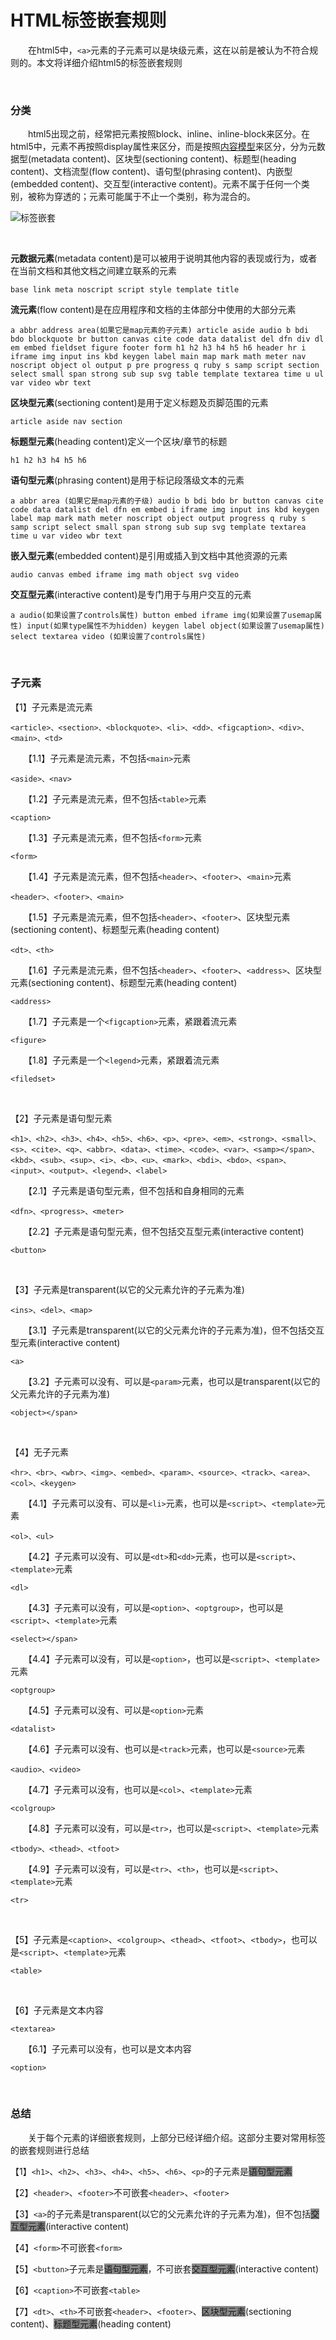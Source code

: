 # HTML标签嵌套规则

&emsp;&emsp;在html5中，`<a>`元素的子元素可以是块级元素，这在以前是被认为不符合规则的。本文将详细介绍html5的标签嵌套规则

&nbsp;

### 分类

&emsp;&emsp;html5出现之前，经常把元素按照block、inline、inline-block来区分。在html5中，元素不再按照display属性来区分，而是按照[内容模型](http://www.cnblogs.com/xiaohuochai/p/5046584.html)来区分，分为元数据型(metadata content)、区块型(sectioning content)、标题型(heading content)、文档流型(flow content)、语句型(phrasing content)、内嵌型(embedded content)、交互型(interactive content)。元素不属于任何一个类别，被称为穿透的；元素可能属于不止一个类别，称为混合的。

![标签嵌套](https://pic.xiaohuochai.site/blog/HTML_grammar_tagsNesting.png)

&nbsp;

**元数据元素**(metadata content)是可以被用于说明其他内容的表现或行为，或者在当前文档和其他文档之间建立联系的元素

```
base link meta noscript script style template title
```

**流元素**(flow content)是在应用程序和文档的主体部分中使用的大部分元素

```
a abbr address area(如果它是map元素的子元素) article aside audio b bdi bdo blockquote br button canvas cite code data datalist del dfn div dl em embed fieldset figure footer form h1 h2 h3 h4 h5 h6 header hr i iframe img input ins kbd keygen label main map mark math meter nav noscript object ol output p pre progress q ruby s samp script section select small span strong sub sup svg table template textarea time u ul var video wbr text
```

**区块型元素**(sectioning content)是用于定义标题及页脚范围的元素

```
article aside nav section
```

**标题型元素**(heading content)定义一个区块/章节的标题

```
h1 h2 h3 h4 h5 h6
```

**语句型元素**(phrasing content)是用于标记段落级文本的元素

```
a abbr area (如果它是map元素的子级) audio b bdi bdo br button canvas cite code data datalist del dfn em embed i iframe img input ins kbd keygen label map mark math meter noscript object output progress q ruby s samp script select small span strong sub sup svg template textarea time u var video wbr text
```

**嵌入型元素**(embedded content)是引用或插入到文档中其他资源的元素

```
audio canvas embed iframe img math object svg video
```

**交互型元素**(interactive content)是专门用于与用户交互的元素

```
a audio(如果设置了controls属性) button embed iframe img(如果设置了usemap属性) input(如果type属性不为hidden) keygen label object(如果设置了usemap属性) select textarea video (如果设置了controls属性)
```

&nbsp;

### 子元素

【1】子元素是流元素

```
<article>、<section>、<blockquote>、<li>、<dd>、<figcaption>、<div>、<main>、<td>
```

　　【1.1】子元素是流元素，不包括`<main>`元素

```
<aside>、<nav>
```

　　【1.2】子元素是流元素，但不包括`<table>`元素

```
<caption>
```

　　【1.3】子元素是流元素，但不包括`<form>`元素

```
<form>
```

　　【1.4】子元素是流元素，但不包括`<header>`、`<footer>`、`<main>`元素

```
<header>、<footer>、<main>
```

　　【1.5】子元素是流元素，但不包括`<header>`、`<footer>`、区块型元素(sectioning content)、标题型元素(heading content)

```
<dt>、<th>
```

　　【1.6】子元素是流元素，但不包括`<header>`、`<footer>`、`<address>`、区块型元素(sectioning content)、标题型元素(heading content)

```
<address>
```

　　【1.7】子元素是一个`<figcaption>`元素，紧跟着流元素

```
<figure>
```

　　【1.8】子元素是一个`<legend>`元素，紧跟着流元素

```
<filedset>
```

&nbsp;

【2】子元素是语句型元素

```
<h1>、<h2>、<h3>、<h4>、<h5>、<h6>、<p>、<pre>、<em>、<strong>、<small>、<s>、<cite>、<q>、<abbr>、<data>、<time>、<code>、<var>、<samp></span>、<kbd>、<sub>、<sup>、<i>、<b>、<u>、<mark>、<bdi>、<bdo>、<span>、<input>、<output>、<legend>、<label>
```

　　【2.1】子元素是语句型元素，但不包括和自身相同的元素

```
<dfn>、<progress>、<meter>
```

　　【2.2】子元素是语句型元素，但不包括交互型元素(interactive content)

```
<button>
```

&nbsp;

【3】子元素是transparent(以它的父元素允许的子元素为准)

```
<ins>、<del>、<map>
```

　　【3.1】子元素是transparent(以它的父元素允许的子元素为准)，但不包括交互型元素(interactive content)

```
<a>
```

　　【3.2】子元素可以没有、可以是`<param>`元素，也可以是transparent(以它的父元素允许的子元素为准)

```
<object></span>
```

&nbsp;

【4】无子元素

```
<hr>、<br>、<wbr>、<img>、<embed>、<param>、<source>、<track>、<area>、<col>、<keygen>
```

　　【4.1】子元素可以没有、可以是`<li>`元素，也可以是`<script>`、`<template>`元素

```
<ol>、<ul>
```

　　【4.2】子元素可以没有、可以是`<dt>`和`<dd>`元素，也可以是`<script>`、`<template>`元素

```
<dl>
```

　　【4.3】子元素可以没有，可以是`<option>`、`<optgroup>`，也可以是`<script>`、`<template>`元素

```
<select></span>
```

　　【4.4】子元素可以没有，可以是`<option>`，也可以是`<script>`、`<template>`元素

```
<optgroup>
```

　　【4.5】子元素可以没有、可以是`<option>`元素

```
<datalist>
```

　　【4.6】子元素可以没有、也可以是`<track>`元素，也可以是`<source>`元素

```
<audio>、<video>
```

　　【4.7】子元素可以没有，也可以是`<col>`、`<template>`元素

```
<colgroup>
```

　　【4.8】子元素可以没有，可以是`<tr>`，也可以是`<script>`、`<template>`元素

```
<tbody>、<thead>、<tfoot>
```

　　【4.9】子元素可以没有，可以是`<tr>`、`<th>`，也可以是`<script>`、`<template>`元素

```
<tr>
```

&nbsp;

【5】子元素是`<caption>`、`<colgroup>`、`<thead>`、`<tfoot>`、`<tbody>`，也可以是`<script>`、`<template>`元素

```
<table>
```

&nbsp;

【6】子元素是文本内容

```
<textarea>
```

　　【6.1】子元素可以没有，也可以是文本内容

```
<option>
```

&nbsp;

### 总结

&emsp;&emsp;关于每个元素的详细嵌套规则，上部分已经详细介绍。这部分主要对常用标签的嵌套规则进行总结


【1】`<h1>`、`<h2>`、`<h3>`、`<h4>`、`<h5>`、`<h6>`、`<p>`的子元素是<span style="background-color: #888888;" title="a abbr area (如果它是map元素的子级) audio b bdi bdo br button canvas cite code data datalist del dfn em embed i iframe img input ins kbd keygen label map mark math meter noscript object output progress q ruby s samp script select small span strong sub sup svg template textarea time u var video wbr text">语句型元素</span>

【2】`<header>`、`<footer>`不可嵌套`<header>`、`<footer>`

【3】`<a>`的子元素是transparent(以它的父元素允许的子元素为准)，但不包括<span style="background-color: #888888;" title="a audio(如果设置了controls属性) button embed iframe img(如果设置了usemap属性) input(如果type属性不为hidden) keygen label object(如果设置了usemap属性) select textarea video (如果设置了controls属性)">交互型元素</span>(interactive content)

【4】`<form>`不可嵌套`<form>`

【5】`<button>`子元素是<span style="background-color: #888888;" title="a abbr area (如果它是map元素的子级) audio b bdi bdo br button canvas cite code data datalist del dfn em embed i iframe img input ins kbd keygen label map mark math meter noscript object output progress q ruby s samp script select small span strong sub sup svg template textarea time u var video wbr text">语句型元素</span>，不可嵌套<span style="background-color: #888888;" title="a audio(如果设置了controls属性) button embed iframe img(如果设置了usemap属性) input(如果type属性不为hidden) keygen label object(如果设置了usemap属性) select textarea video (如果设置了controls属性)">交互型元素</span>(interactive content)

【6】`<caption>`不可嵌套`<table>`

【7】`<dt>`、`<th>`不可嵌套`<header>`、`<footer>`、<span style="background-color: #888888;" title="article aside nav section">区块型元素</span>(sectioning content)、<span style="background-color: #888888;" title="h1 h2 h3 h4 h5 h6">标题型元素</span>(heading content)

